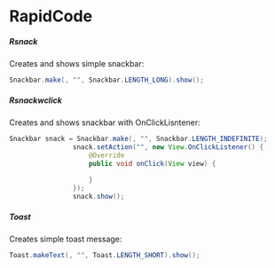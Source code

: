 # RapidCode

##### Rsnack
Creates and shows simple snackbar:
```java
Snackbar.make(, "", Snackbar.LENGTH_LONG).show();
```
##### Rsnackwclick 
Creates and shows snackbar with OnClickLisntener:
```java
Snackbar snack = Snackbar.make(, "", Snackbar.LENGTH_INDEFINITE);
                snack.setAction("", new View.OnClickListener() {
                    @Override
                    public void onClick(View view) {
                        
                    }
                });
                snack.show();
```
##### Toast
Creates simple toast message:
```java
Toast.makeText(, "", Toast.LENGTH_SHORT).show();
```

